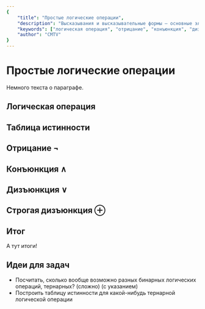 ```yaml
---
{
    "title": "Простые логические операции",
    "description": "Высказывания и высказывательные формы — основные элементы, с которыми работает математическая логика. Понятие истинностного значения. Реальная и абстрактная истина.",
    "keywords": ["логическая операция", "отрицание", "конъюнкция", "дизъюнкция", "строгая дизъюнкция", "таблица истинности"],
    "author": "CMTV"
}
---
```


# Простые логические операции

Немного текста о параграфе.

## Логическая операция



## Таблица истинности

## Отрицание $\neg$

## Конъюнкция $\land$

## Дизъюнкция $\lor$

## Строгая дизъюнкция $\oplus$

## Итог

А тут итоги!

## Идеи для задач

* Посчитать, сколько вообще возможно разных бинарных логических операций, тернарных? (сложно) (с указанием)
* Построить таблицу истинности для какой-нибудь тернарной логической операции